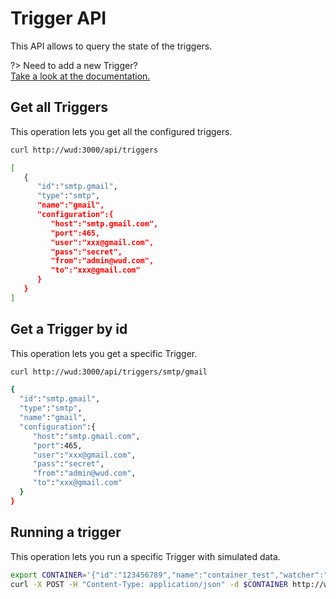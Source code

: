 # Trigger API
This API allows to query the state of the triggers.

?> Need to add a new Trigger?  
[Take a look at the documentation.](/triggers/)

## Get all Triggers
This operation lets you get all the configured triggers.

```bash
curl http://wud:3000/api/triggers

[
   {
      "id":"smtp.gmail",
      "type":"smtp",
      "name":"gmail",
      "configuration":{
         "host":"smtp.gmail.com",
         "port":465,
         "user":"xxx@gmail.com",
         "pass":"secret",
         "from":"admin@wud.com",
         "to":"xxx@gmail.com"
      }
   }
]
```

## Get a Trigger by id
This operation lets you get a specific Trigger.

```bash
curl http://wud:3000/api/triggers/smtp/gmail

{
  "id":"smtp.gmail",
  "type":"smtp",
  "name":"gmail",
  "configuration":{
     "host":"smtp.gmail.com",
     "port":465,
     "user":"xxx@gmail.com",
     "pass":"secret",
     "from":"admin@wud.com",
     "to":"xxx@gmail.com"
  }
}
```

## Running a trigger
This operation lets you run a specific Trigger with simulated data.

```bash
export CONTAINER='{"id":"123456789","name":"container_test","watcher":"watcher_test","updateKind":{"kind":"tag","semverDiff":"patch","localValue":"1.2.3","remoteValue":"1.2.4","result":{"link":"https://my-container/release-notes/"}}}'
curl -X POST -H "Content-Type: application/json" -d $CONTAINER http://wud:3000/api/triggers/smtp/gmail
```